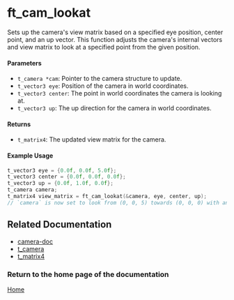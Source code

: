 # ft_cam_lookat
Sets up the camera's view matrix based on a specified eye position, center point, and an up vector. This function adjusts the camera's internal vectors and view matrix to look at a specified point from the given position.

#### Parameters
- `t_camera *cam`: Pointer to the camera structure to update.
- `t_vector3 eye`: Position of the camera in world coordinates.
- `t_vector3 center`: The point in world coordinates the camera is looking at.
- `t_vector3 up`: The up direction for the camera in world coordinates.

#### Returns
- `t_matrix4`: The updated view matrix for the camera.

#### Example Usage
```c
t_vector3 eye = {0.0f, 0.0f, 5.0f};
t_vector3 center = {0.0f, 0.0f, 0.0f};
t_vector3 up = {0.0f, 1.0f, 0.0f};
t_camera camera;
t_matrix4 view_matrix = ft_cam_lookat(&camera, eye, center, up);
// `camera` is now set to look from (0, 0, 5) towards (0, 0, 0) with an up direction of (0, 1, 0).
```

## Related Documentation

- [camera-doc](./camera-doc.md)
- [t_camera](./t_camera.md)
- [t_matrix4](../matrix/matrix4/t_matrix4.md)

### Return to the home page of the documentation
[Home](../home.md)
